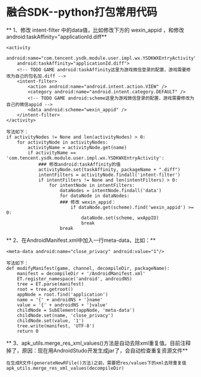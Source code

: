 # 融合SDK--python打包常用代码

** 1、修改 intent-filter 中的data值，比如修改下方的 wexin_appid ，和修改android:taskAffinity="applicationId.diff**

    <activity
        android:name="com.tencent.ysdk.module.user.impl.wx.YSDKWXEntryActivity"
        android:taskAffinity="applicationId.diff">
        <!-- TODO GAME android:taskAffinity这里为游戏微信登录的配置，游戏需要修改为自己的包名加.diff -->
        <intent-filter>
            <action android:name="android.intent.action.VIEW" />
            <category android:name="android.intent.category.DEFAULT" />
            <!-- TODO GAME android:scheme这里为游戏微信登录的配置，游戏需要修改为自己的微信appid -->
            <data android:scheme="wexin_appid" />
        </intent-filter>
    </activity>

    写法如下：
    if activityNodes != None and len(activityNodes) > 0:
        for activityNode in activityNodes:
            activityName = activityNode.get(name)
            if activityName == 'com.tencent.ysdk.module.user.impl.wx.YSDKWXEntryActivity':
				### 修改android:taskAffinity的值
                activityNode.set(taskAffinity, packageName + ".diff")
                intentFilters = activityNode.findall('intent-filter')
                if intentFilters != None and len(intentFilters) > 0:
                    for intentNode in intentFilters:
                        dataNodes = intentNode.findall('data')
                        for dataNode in dataNodes:
						### 修改 wexin_appid：
                            if dataNode.get(scheme).find('wexin_appid') >= 0:
                                dataNode.set(scheme, wxAppID)
                                break
                        break

** 2、在AndroidManifest.xml中加入一行meta-data，比如：**

    <meta-data android:name="close_privacy" android:value="1"/>
    
    写法如下：
    def modifyManifest(game, channel, decompileDir, packageName):
        manifest = decompileDir + '/AndroidManifest.xml'
        ET.register_namespace('android', androidNS)
        tree = ET.parse(manifest)
        root = tree.getroot()
        appNode = root.find('application')
        name = '{' + androidNS + '}name'
        value = '{' + androidNS + '}value'
        childNode = SubElement(appNode, 'meta-data')
        childNode.set(name, 'close_privacy')
        childNode.set(value, '1')
        tree.write(manifest, 'UTF-8')
        return 0

** 3、apk_utils.merge_res_xml_values()方法是自动去除xml重复值。目前注释掉了，原因：现在用AndroidStudo开发生成jar了，会自动检查重复资源文件**

    在生成R文件(generateNewRFile()方法)之前，需要把res/values下的xml去除重复值
    apk_utils.merge_res_xml_values(decompileDir)
